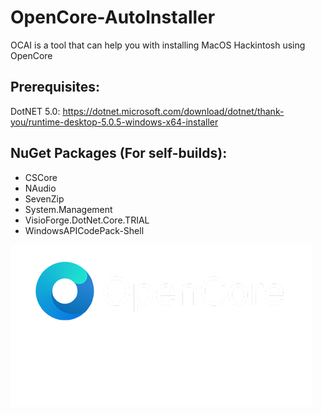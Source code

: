 # OpenCore-AutoInstaller
OCAI is a tool that can help you with installing MacOS Hackintosh using OpenCore

## Prerequisites:
DotNET 5.0: https://dotnet.microsoft.com/download/dotnet/thank-you/runtime-desktop-5.0.5-windows-x64-installer

## NuGet Packages (For self-builds):
- CSCore
- NAudio
- SevenZip
- System.Management
- VisioForge.DotNet.Core.TRIAL
- WindowsAPICodePack-Shell

![](https://github.com/PeenkLion/OpenCore-AutoInstaller/blob/main/OpencoreAI.png)
